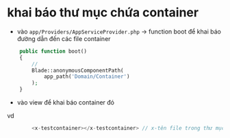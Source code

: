 # khai báo thư mục chứa container

-   vào `app/Providers/AppServiceProvider.php` -> function boot để khai báo đường dẫn đến các file container

```php
    public function boot()
    {
        //
        Blade::anonymousComponentPath(
            app_path('Domain/Container')
        );
    }
```

-   vào view để khai báo container đó

vd

```php
        <x-testcontainer></x-testcontainer> // x-tên file trong thư mục khai báo container
```
